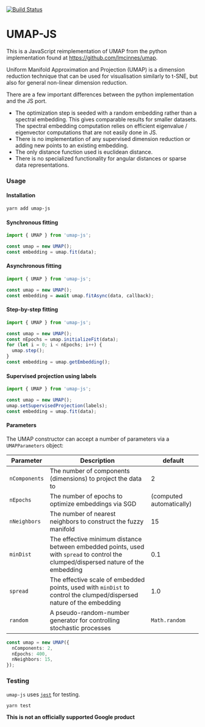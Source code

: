 [![Build Status](https://travis-ci.org/PAIR-code/umap-js.svg?branch=master)](https://travis-ci.org/PAIR-code/umap-js)

# UMAP-JS

This is a JavaScript reimplementation of UMAP from the python implementation found at https://github.com/lmcinnes/umap.

Uniform Manifold Approximation and Projection (UMAP) is a dimension reduction technique that can be used for visualisation similarly to t-SNE, but also for general non-linear dimension reduction.

There are a few important differences between the python implementation and the JS port.

- The optimization step is seeded with a random embedding rather than a spectral embedding. This gives comparable results for smaller datasets. The spectral embedding computation relies on efficient eigenvalue / eigenvector computations that are not easily done in JS.
- There is no implementation of any supervised dimension reduction or adding new points to an existing embedding.
- The only distance function used is euclidean distance.
- There is no specialized functionality for angular distances or sparse data representations.

### Usage

#### Installation

```sh
yarn add umap-js
```

#### Synchronous fitting

```typescript
import { UMAP } from 'umap-js';

const umap = new UMAP();
const embedding = umap.fit(data);
```

#### Asynchronous fitting

```typescript
import { UMAP } from 'umap-js';

const umap = new UMAP();
const embedding = await umap.fitAsync(data, callback);
```

#### Step-by-step fitting

```typescript
import { UMAP } from 'umap-js';

const umap = new UMAP();
const nEpochs = umap.initializeFit(data);
for (let i = 0; i < nEpochs; i++) {
  umap.step();
}
const embedding = umap.getEmbedding();
```

#### Supervised projection using labels

```typescript
import { UMAP } from 'umap-js';

const umap = new UMAP();
umap.setSupervisedProjection(labels);
const embedding = umap.fit(data);
```

#### Parameters

The UMAP constructor can accept a number of parameters via a `UMAPParameters` object:

| Parameter     | Description                                                                                                                         | default                  |
| ------------- | ----------------------------------------------------------------------------------------------------------------------------------- | ------------------------ |
| `nComponents` | The number of components (dimensions) to project the data to                                                                        | 2                        |
| `nEpochs`     | The number of epochs to optimize embeddings via SGD                                                                                 | (computed automatically) |
| `nNeighbors`   | The number of nearest neighbors to construct the fuzzy manifold                                                                      | 15                       |
| `minDist`     | The effective minimum distance between embedded points, used with `spread` to control the clumped/dispersed nature of the embedding | 0.1                      |
| `spread`      | The effective scale of embedded points, used with `minDist` to control the clumped/dispersed nature of the embedding                | 1.0                      |
| `random`      | A pseudo-random-number generator for controlling stochastic processes                                                               | `Math.random`            |

```typescript
const umap = new UMAP({
  nComponents: 2,
  nEpochs: 400,
  nNeighbors: 15,
});
```

### Testing

`umap-js` uses [`jest`](https://jestjs.io/) for testing.

```
yarn test
```

**This is not an officially supported Google product**
